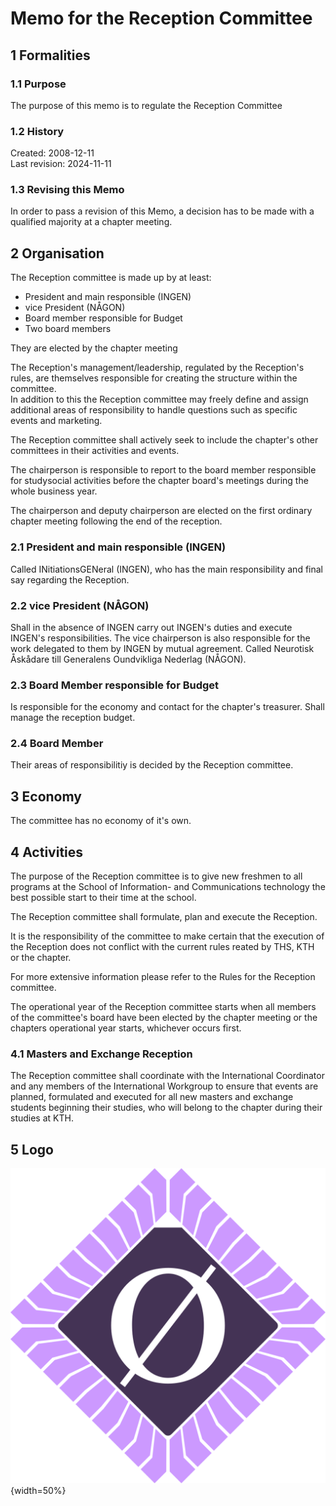 # Memo for the Reception Committee

## 1 Formalities

### 1.1 Purpose

The purpose of this memo is to regulate the Reception Committee

### 1.2 History

Created: 2008-12-11  
Last revision: 2024-11-11

### 1.3 Revising this Memo

In order to pass a revision of this Memo, a decision has to be made with a qualified majority at a chapter meeting.

## 2 Organisation

The Reception committee is made up by at least:

- President and main responsible (INGEN)
- vice President (NÅGON)
- Board member responsible for Budget
- Two board members

They are elected by the chapter meeting

The Reception's management/leadership, regulated by the Reception's rules, are themselves responsible for creating the structure within the committee.  
In addition to this the Reception committee may freely define and assign additional areas of responsibility to handle questions such as specific events and marketing.

The Reception committee shall actively seek to include the chapter's other committees in their activities and events.

The chairperson is responsible to report to the board member responsible for studysocial activities before the chapter board's meetings during the whole business year.

The chairperson and deputy chairperson are elected on the first ordinary chapter meeting following the end of the reception.

### 2.1 President and main responsible (INGEN)

Called INitiationsGENeral (INGEN), who has the main responsibility and final say regarding the Reception.

### 2.2 vice President (NÅGON)

Shall in the absence of INGEN carry out INGEN's duties and execute INGEN's responsibilities.
The vice chairperson is also responsible for the work delegated to them by INGEN by mutual agreement.
Called Neurotisk Åskådare till Generalens Oundvikliga Nederlag (NÅGON).

### 2.3 Board Member responsible for Budget

Is responsible for the economy and contact for the chapter's treasurer.
Shall manage the reception budget.

### 2.4 Board Member

Their areas of responsibilitiy is decided by the Reception committee.

## 3 Economy

The committee has no economy of it's own.

## 4 Activities

The purpose of the Reception committee is to give new freshmen to all programs at the School of Information- and Communications technology the best possible start to their time at the school.

The Reception committee shall formulate, plan and execute the Reception.

It is the responsibility of the committee to make certain that the execution of the Reception does not conflict with the current rules reated by THS, KTH or the chapter.

For more extensive information please refer to the Rules for the Reception committee.

The operational year of the Reception committee starts when all members of the committee's board have been elected by the chapter meeting or the chapters operational year starts, whichever occurs first.

### 4.1 Masters and Exchange Reception

The Reception committee shall coordinate with the International Coordinator and any members of the International Workgroup to ensure that events are planned, formulated and executed for all new masters and exchange students beginning their studies, who will belong to the chapter during their studies at KTH.

## 5 Logo

![Reception Committee Logo](./img/logo-mottagningen.svg){width=50%}
